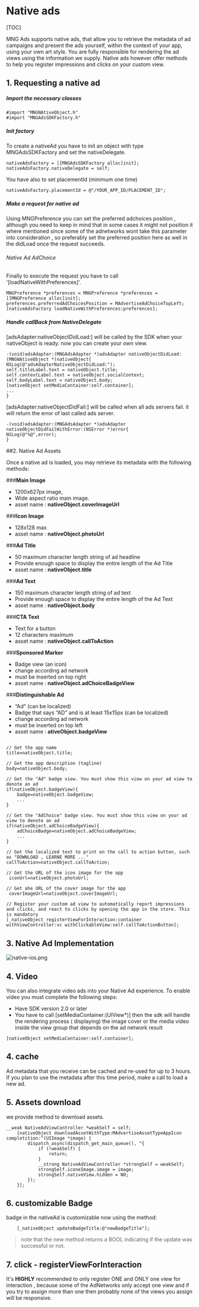 # Native ads
[TOC]

MNG Ads supports native ads, that allow you to retrieve the metadata of ad campaigns and present the ads yourself, within the context of your app, using your own art style. You are fully responsible
for rendering the ad views using the information we supply. Native ads however offer methods to help you register impressions and clicks on your custom view.

## 1. Requesting a native ad

##### Import the necessary classes

```objc
#import "MNGNAtiveObject.h"
#import "MNGAdsSDKFactory.h"
```

##### Init factory

To create a nativeAd  you have to init an object with type MNGAdsSDKFactory and set the nativeDelegate.

```objc
nativeAdsFactory = [[MNGAdsSDKFactory alloc]init];
nativeAdsFactory.nativeDelegate = self;
```
You have also to set placementId (minimum one time)

```objc
nativeAdsFactory.placementId = @"/YOUR_APP_ID/PLACEMENT_ID";
```
##### Make a request for native ad
Using MNGPreference you can set the preferred adchoices position , although you need to keep in mind that in some cases it might not position it where mentioned since some of the adnetworks wont take this parameter into consideration , so preferably set the preferred position here as well in the didLoad once the request succeeds.

###### Native Ad AdChoice

Finally to execute the request you have to call '[loadNativeWithPreferences]'.

```objc
MNGPreference *preferences = MNGPreference *preferences = [[MNGPreference alloc]init];
preferences.preferredAdChoicesPosition = MAdvertiseAdChoiceTopLeft;
[nativeAdsFactory loadNativeWithPreferences:preferences];
```

##### Handle callBack from NativeDelegate
[adsAdapter:nativeObjectDidLoad:] will be called by the SDK when your nativeObject is ready. now you can create your own view.
```objc
-(void)adsAdapter:(MNGAdsAdapter *)adsAdapter nativeObjectDidLoad:(MNGNAtiveObject *)nativeObject{
NSLog(@"adsAdapterNativeObjectDidLoad:");
self.titleLabel.text = nativeObject.title;
self.contextLabel.text = nativeObject.socialContext;
self.bodyLabel.text = nativeObject.body;
[nativeObject setMediaContainer:self.container];
...
}
```

[adsAdapter:nativeObjectDidFail:] will be called when all ads servers fail. it will return the error of last called ads server.
```objc
-(void)adsAdapter:(MNGAdsAdapter *)adsAdapter nativeObjectDidFailWithError:(NSError *)error{
NSLog(@"%@",error);
}
```

##2. Native Ad Assets

Once a native ad is loaded, you may retrieve its metadata with the following methods:

###**Main Image**

 - 1200x627px image,
 - Wide aspect ratio main image.
 - asset name : **nativeObject.coverImageUrl**


###**Icon Image**

 - 128x128 max
 - asset name : **nativeObject.photoUrl**


###**Ad Title**

 - 50 maximum character length string of ad headline
 - Provide enough space to display the entire length of the Ad Title
 - asset name : **nativeObject.title**


###**Ad Text**

 - 150 maximum character length string of ad text
 - Provide enough space to display the entire length of the Ad Text
 - asset name : **nativeObject.body**

###**CTA Text**

 - Text for a button
 - 12 characters maximum
 - asset name : **nativeObject.callToAction**


###**Sponsored Marker**

 - Badge view (an icon)
 - change according ad network
 - must be inserted on top right
 - asset name : **nativeObject.adChoiceBadgeView**

###**Distinguishable Ad**

 - “Ad” (can be localized)
 - Badge that says “AD” and is at least 15x15px (can be localized)
 - change according ad network
 - must be inserted on top left
 - asset name : **ativeObject.badgeView**

```objc

// Get the app name
title=nativeObject.title;

// Get the app description (tagline)
body=nativeObject.body;

// Get the "Ad" badge view. You must show this view on your ad view to denote an ad
if(nativeObject.badgeView){
	badge=nativeObject.badgeView;
	...
}

// Get the "AdChoice" badge view. You must show this view on your ad view to denote an ad
if(nativeObject.adChoiceBadgeView){
	adChoiceBadge=nativeObject.adChoiceBadgeView;
	...
}

// Get the localized text to print on the call to action button, such as "DOWNLOAD , LEARNE MORE ..."
callToAction=nativeObject.callToAction;

// Get the URL of the icon image for the app
 iconUrl=nativeObject.photoUrl;

// Get ahe URL of the cover image for the app
 coverImageUrl=nativeObject.coverImageUrl;

// Register your custom ad view to automatically report impressions and clicks, and react to clicks by opening the app in the store. This is mandatory
[_nativeObject registerViewForInteraction:container withViewController:vc withClickableView:self.callToActionButton];
```
## 3. Native Ad Implementation

![native-ios.png](https://bitbucket.org/repo/aen579/images/1393323123-native-ios.png)


## 4. Video
You can also integrate video ads into your Native Ad experience. To enable video you must complete the following steps:
 - Have SDK version 2.0 or later
 -  You have to call [setMediaContainer:(UIView*)] then the sdk will handle the rendering process ( displaying)  the image cover or the media video inside the view group that depends on the ad network result
```objc
[nativeObject setMediaContainer:self.container];

```

## 4. cache

Ad metadata that you receive can be cached and re-used for up to 3 hours. If you plan to use the metadata after this time period, make a call to load a new ad.


## 5. Assets download

we provide method to download assets.

```objc
__weak NativeAdViewController *weakSelf = self;
    [nativeObject downloadAssetWithType:MAdvertiseAssetTypeAppIcon completition:^(UIImage *image) {
        dispatch_async(dispatch_get_main_queue(), ^{
            if (!weakSelf) {
                return;
            }
            __strong NativeAdViewController *strongSelf = weakSelf;
            strongSelf.iconeImage.image = image;
            strongSelf.nativeView.hidden = NO;
        });
    }];
```

## 6. customizable Badge

badge in the nativeAd is customizable now using the method:

```
    [_nativeObject updateBadgeTitle:@"newBadgeTitle"];

```

>note that the new method returns a BOOL indicating if the update was successful or not.

## 7. click - registerViewForInteraction

It's **HIGHLY** recommended to only register ONE and ONLY one view for interaction , because some of the AdNetworks only accept one view and if you try to assign more than one then probably none of the views you assign will be responsive.